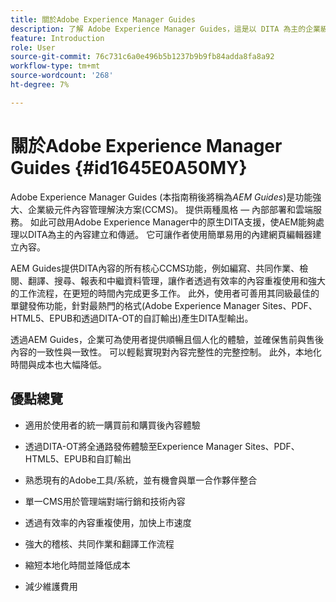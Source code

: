```yaml
---
title: 關於Adobe Experience Manager Guides
description: 了解 Adobe Experience Manager Guides，這是以 DITA 為主的企業級元件內容管理解決方案。了解 AEM Guides 的優點。
feature: Introduction
role: User
source-git-commit: 76c731c6a0e496b5b1237b9b9fb84adda8fa8a92
workflow-type: tm+mt
source-wordcount: '268'
ht-degree: 7%

---
```


# 關於Adobe Experience Manager Guides {#id1645E0A50MY}

Adobe Experience Manager Guides \(本指南稍後將稱為&#x200B;*AEM Guides*)是功能強大、企業級元件內容管理解決方案\(CCMS\)。 提供兩種風格 — 內部部署和雲端服務。 如此可啟用Adobe Experience Manager中的原生DITA支援，使AEM能夠處理以DITA為主的內容建立和傳遞。 它可讓作者使用簡單易用的內建網頁編輯器建立內容。

AEM Guides提供DITA內容的所有核心CCMS功能，例如編寫、共同作業、檢閱、翻譯、搜尋、報表和中繼資料管理，讓作者透過有效率的內容重複使用和強大的工作流程，在更短的時間內完成更多工作。 此外，使用者可善用其同級最佳的單鍵發佈功能，針對最熱門的格式(Adobe Experience Manager Sites、PDF、HTML5、EPUB和透過DITA-OT的自訂輸出)產生DITA型輸出。

透過AEM Guides，企業可為使用者提供順暢且個人化的體驗，並確保售前與售後內容的一致性與一致性。 可以輕鬆實現對內容完整性的完整控制。 此外，本地化時間與成本也大幅降低。

## 優點總覽

- 適用於使用者的統一購買前和購買後內容體驗

- 透過DITA-OT將全通路發佈體驗至Experience Manager Sites、PDF、HTML5、EPUB和自訂輸出

- 熟悉現有的Adobe工具/系統，並有機會與單一合作夥伴整合

- 單一CMS用於管理端對端行銷和技術內容

- 透過有效率的內容重複使用，加快上市速度

- 強大的稽核、共同作業和翻譯工作流程

- 縮短本地化時間並降低成本

- 減少維護費用
